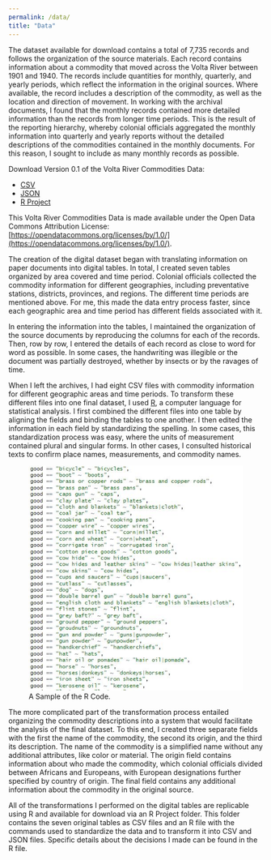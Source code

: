 ```yaml
---
permalink: /data/
title: "Data"
---
```


The dataset available for download contains a total of 7,735 records and follows the organization of the source materials. Each record contains information about a commodity that moved across the Volta River between 1901 and 1940. The records include quantities for monthly, quarterly, and yearly periods, which reflect the information in the original sources. Where available, the record includes a description of the commodity, as well as the location and  direction of movement. In working with the archival documents, I found that the monthly records contained more detailed information than the records from longer time periods. This is the result of the reporting hierarchy, whereby colonial officials aggregated the monthly information into quarterly and yearly reports without the detailed descriptions of the commodities contained in the monthly documents. For this reason, I sought to include as many monthly records as possible.

Download Version 0.1 of the Volta River Commodities Data:
- [CSV](../assets/data/data-0-1.csv)
- [JSON](../assets/data/data-0-1.json)
- [R Project](../assets/data/r-project-0-1.zip)

This Volta River Commodities Data is made available under the Open Data Commons Attribution License: [https://opendatacommons.org/licenses/by/1.0/](https://opendatacommons.org/licenses/by/1.0/).

The creation of the digital dataset began with translating information on paper documents into digital tables. In total, I created seven tables organized by area covered and time period. Colonial officials collected the commodity information for different geographies, including preventative stations, districts, provinces, and regions. The different time periods are mentioned above. For me, this made the data entry process faster, since each geographic area and time period has different fields associated with it.

In entering the information into the tables, I maintained the organization of the source documents by reproducing the columns for each of the records. Then, row by row, I entered the details of each record as close to word for word as possible. In some cases, the handwriting was illegible or the document was partially destroyed, whether by insects or by the ravages of time.

When I left the archives, I had eight CSV files with commodity information for different geographic areas and time periods. To transform these different files into one final dataset, I used [R](https://www.r-project.org/), a computer language for statistical analysis. I first combined the different files into one table by aligning the fields and binding the tables to one another. I then edited the information in each field by standardizing the spelling. In some cases, this standardization process was easy, where the units of measurement contained plural and singular forms. In other cases, I consulted historical texts to confirm place names, measurements, and commodity names.

<figure class="align-center">
  <img src="../assets/images/r-code-snipet.jpg" alt="An image of R code">
  <figcaption>A Sample of the R Code.</figcaption>
</figure>

The more complicated part of the transformation process entailed organizing the commodity descriptions into a system that would facilitate the analysis of the final dataset. To this end, I created three separate fields with the first the name of the commodity, the second its origin, and the third its description. The name of the commodity is a simplified name without any additional attributes, like color or material. The origin field contains information about who made the commodity, which colonial officials divided between Africans and Europeans, with European designations further specified by country of origin. The final field contains any additional information about the commodity in the original source.

All of the transformations I performed on the digital tables are replicable using R and available for download via an R Project folder. This folder contains the seven original tables as CSV files and an R file with the commands used to standardize the data and to transform it into CSV and JSON files. Specific details about the decisions I made can be found in the R file.
